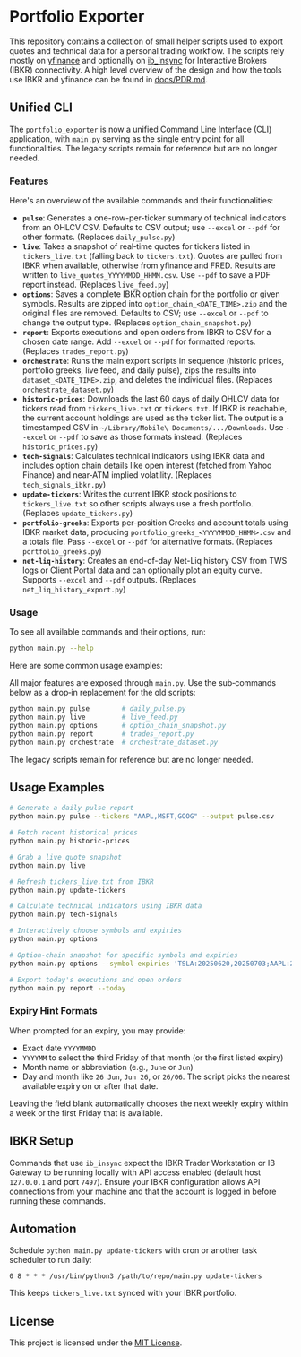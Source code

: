 # Portfolio Exporter

This repository contains a collection of small helper scripts used to export quotes
and technical data for a personal trading workflow. The scripts rely mostly on
[yfinance](https://github.com/ranaroussi/yfinance) and optionally on
[ib_insync](https://github.com/erdewit/ib_insync) for Interactive Brokers (IBKR)
connectivity. A high level overview of the design and how the tools use IBKR and
yfinance can be found in [docs/PDR.md](docs/PDR.md).

## Unified CLI

The `portfolio_exporter` is now a unified Command Line Interface (CLI) application, with `main.py` serving as the single entry point for all functionalities. The legacy scripts remain for reference but are no longer needed.

### Features

Here's an overview of the available commands and their functionalities:

*   **`pulse`**: Generates a one-row-per-ticker summary of technical indicators from an OHLCV CSV. Defaults to CSV output; use `--excel` or `--pdf` for other formats. (Replaces `daily_pulse.py`)
*   **`live`**: Takes a snapshot of real‑time quotes for tickers listed in `tickers_live.txt` (falling back to `tickers.txt`). Quotes are pulled from IBKR when available, otherwise from yfinance and FRED. Results are written to `live_quotes_YYYYMMDD_HHMM.csv`. Use `--pdf` to save a PDF report instead. (Replaces `live_feed.py`)
*   **`options`**: Saves a complete IBKR option chain for the portfolio or given symbols. Results are zipped into `option_chain_<DATE_TIME>.zip` and the original files are removed. Defaults to CSV; use `--excel` or `--pdf` to change the output type. (Replaces `option_chain_snapshot.py`)
*   **`report`**: Exports executions and open orders from IBKR to CSV for a chosen date range. Add `--excel` or `--pdf` for formatted reports. (Replaces `trades_report.py`)
*   **`orchestrate`**: Runs the main export scripts in sequence (historic prices, portfolio greeks, live feed, and daily pulse), zips the results into `dataset_<DATE_TIME>.zip`, and deletes the individual files. (Replaces `orchestrate_dataset.py`)
*   **`historic-prices`**: Downloads the last 60 days of daily OHLCV data for tickers read from `tickers_live.txt` or `tickers.txt`. If IBKR is reachable, the current account holdings are used as the ticker list. The output is a timestamped CSV in `~/Library/Mobile\ Documents/.../Downloads`. Use `--excel` or `--pdf` to save as those formats instead. (Replaces `historic_prices.py`)
*   **`tech-signals`**: Calculates technical indicators using IBKR data and includes option chain details like open interest (fetched from Yahoo Finance) and near‑ATM implied volatility. (Replaces `tech_signals_ibkr.py`)
*   **`update-tickers`**: Writes the current IBKR stock positions to `tickers_live.txt` so other scripts always use a fresh portfolio. (Replaces `update_tickers.py`)
*   **`portfolio-greeks`**: Exports per-position Greeks and account totals using IBKR market data, producing `portfolio_greeks_<YYYYMMDD_HHMM>.csv` and a totals file. Pass `--excel` or `--pdf` for alternative formats. (Replaces `portfolio_greeks.py`)
*   **`net-liq-history`**: Creates an end-of-day Net-Liq history CSV from TWS logs or Client Portal data and can optionally plot an equity curve. Supports `--excel` and `--pdf` outputs. (Replaces `net_liq_history_export.py`)

### Usage

To see all available commands and their options, run:

```bash
python main.py --help
```

Here are some common usage examples:

All major features are exposed through `main.py`. Use the sub‑commands below as a
drop‑in replacement for the old scripts:

```bash
python main.py pulse        # daily_pulse.py
python main.py live         # live_feed.py
python main.py options      # option_chain_snapshot.py
python main.py report       # trades_report.py
python main.py orchestrate  # orchestrate_dataset.py
```

The legacy scripts remain for reference but are no longer needed.

## Usage Examples

```bash
# Generate a daily pulse report
python main.py pulse --tickers "AAPL,MSFT,GOOG" --output pulse.csv

# Fetch recent historical prices
python main.py historic-prices

# Grab a live quote snapshot
python main.py live

# Refresh tickers_live.txt from IBKR
python main.py update-tickers

# Calculate technical indicators using IBKR data
python main.py tech-signals

# Interactively choose symbols and expiries
python main.py options

# Option-chain snapshot for specific symbols and expiries
python main.py options --symbol-expiries 'TSLA:20250620,20250703;AAPL:20250620'

# Export today's executions and open orders
python main.py report --today
```

### Expiry Hint Formats

When prompted for an expiry, you may provide:

*   Exact date `YYYYMMDD`
*   `YYYYMM` to select the third Friday of that month (or the first listed expiry)
*   Month name or abbreviation (e.g., `June` or `Jun`)
*   Day and month like `26 Jun`, `Jun 26`, or `26/06`. The script picks the nearest available expiry on or after that date.

Leaving the field blank automatically chooses the next weekly expiry within a week or the first Friday that is available.

## IBKR Setup

Commands that use `ib_insync` expect the IBKR Trader Workstation or IB Gateway to be running locally with API access enabled (default host `127.0.0.1` and port `7497`). Ensure your IBKR configuration allows API connections from your machine and that the account is logged in before running these commands.

## Automation

Schedule `python main.py update-tickers` with cron or another task scheduler to run daily:

```cron
0 8 * * * /usr/bin/python3 /path/to/repo/main.py update-tickers
```

This keeps `tickers_live.txt` synced with your IBKR portfolio.

## License

This project is licensed under the [MIT License](LICENSE).
